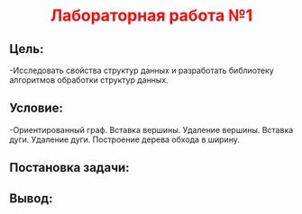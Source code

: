 <h1 align="center"; style="color: red;">  Лабораторная работа №1 </h1>
<h2> Цель: </h2>
<a>-Исследовать свойства структур данных и разработать библиотеку алгоритмов обработки структур данных.</a>
<h2> Условие: </h2>
<a>-Ориентированный граф. Вставка вершины. Удаление вершины.
Вставка дуги. Удаление дуги. Построение дерева обхода в ширину.</a>
<h2>Постановка задачи: </h2>
<a> </a>
<h2> Вывод: </h2>
<a></a>

